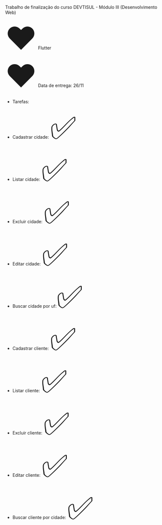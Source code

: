 

Trabalho de finalização do curso DEVTISUL - Módulo III (Desenvolvimento Web)

<span style='font-size:100px;'>&#10084;</span> Flutter <br>
<span style='font-size:100px;'>&#10084;</span> Data de entrega: 26/11

- Tarefas: 
 - Cadastrar cidade: <span style='font-size:100px;'>&#9989;</span>
 - Listar cidade: <span style='font-size:100px;'>&#9989;</span>
 - Excluir cidade: <span style='font-size:100px;'>&#9989;</span>
 - Editar cidade: <span style='font-size:100px;'>&#9989;</span>
 - Buscar cidade por uf:<span style='font-size:100px;'>&#9989;</span>

 - Cadastrar cliente: <span style='font-size:100px;'>&#9989;</span>
 - Listar cliente: <span style='font-size:100px;'>&#9989;</span>
 - Excluir cliente:  <span style='font-size:100px;'>&#9989;</span>
 - Editar cliente: <span style='font-size:100px;'>&#9989;</span>
 - Buscar cliente por cidade: <span style='font-size:100px;'>&#9989;</span>
